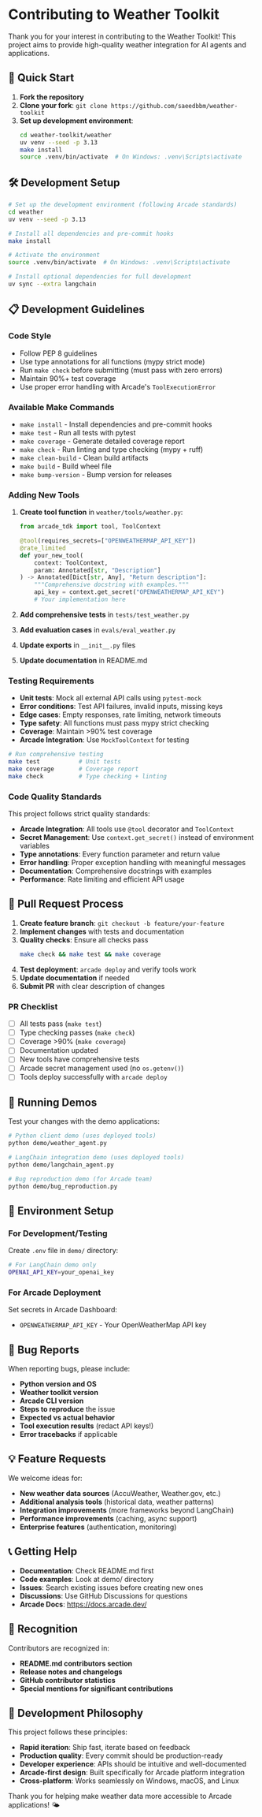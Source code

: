 # Contributing to Weather Toolkit

Thank you for your interest in contributing to the Weather Toolkit! This project aims to provide high-quality weather integration for AI agents and applications.

## 🚀 Quick Start

1. **Fork the repository**
2. **Clone your fork**: `git clone https://github.com/saeedbbm/weather-toolkit`
3. **Set up development environment**:
   ```bash
   cd weather-toolkit/weather
   uv venv --seed -p 3.13
   make install
   source .venv/bin/activate  # On Windows: .venv\Scripts\activate
   ```

## 🛠️ Development Setup

```bash
# Set up the development environment (following Arcade standards)
cd weather
uv venv --seed -p 3.13

# Install all dependencies and pre-commit hooks
make install

# Activate the environment
source .venv/bin/activate  # On Windows: .venv\Scripts\activate

# Install optional dependencies for full development
uv sync --extra langchain
```

## 📋 Development Guidelines

### Code Style
- Follow PEP 8 guidelines
- Use type annotations for all functions (mypy strict mode)
- Run `make check` before submitting (must pass with zero errors)
- Maintain 90%+ test coverage
- Use proper error handling with Arcade's `ToolExecutionError`

### Available Make Commands
- `make install` - Install dependencies and pre-commit hooks
- `make test` - Run all tests with pytest
- `make coverage` - Generate detailed coverage report  
- `make check` - Run linting and type checking (mypy + ruff)
- `make clean-build` - Clean build artifacts
- `make build` - Build wheel file
- `make bump-version` - Bump version for releases

### Adding New Tools
1. **Create tool function** in `weather/tools/weather.py`:
   ```python
   from arcade_tdk import tool, ToolContext
   
   @tool(requires_secrets=["OPENWEATHERMAP_API_KEY"])
   @rate_limited
   def your_new_tool(
       context: ToolContext,
       param: Annotated[str, "Description"]
   ) -> Annotated[Dict[str, Any], "Return description"]:
       """Comprehensive docstring with examples."""
       api_key = context.get_secret("OPENWEATHERMAP_API_KEY")
       # Your implementation here
   ```

2. **Add comprehensive tests** in `tests/test_weather.py`
3. **Add evaluation cases** in `evals/eval_weather.py`
4. **Update exports** in `__init__.py` files
5. **Update documentation** in README.md

### Testing Requirements

- **Unit tests**: Mock all external API calls using `pytest-mock`
- **Error conditions**: Test API failures, invalid inputs, missing keys
- **Edge cases**: Empty responses, rate limiting, network timeouts
- **Type safety**: All functions must pass mypy strict checking
- **Coverage**: Maintain >90% test coverage
- **Arcade Integration**: Use `MockToolContext` for testing

```bash
# Run comprehensive testing
make test           # Unit tests
make coverage       # Coverage report  
make check          # Type checking + linting
```

### Code Quality Standards

This project follows strict quality standards:

- **Arcade Integration**: All tools use `@tool` decorator and `ToolContext`
- **Secret Management**: Use `context.get_secret()` instead of environment variables
- **Type annotations**: Every function parameter and return value
- **Error handling**: Proper exception handling with meaningful messages
- **Documentation**: Comprehensive docstrings with examples
- **Performance**: Rate limiting and efficient API usage

## 🔄 Pull Request Process

1. **Create feature branch**: `git checkout -b feature/your-feature`
2. **Implement changes** with tests and documentation
3. **Quality checks**: Ensure all checks pass
   ```bash
   make check && make test && make coverage
   ```
4. **Test deployment**: `arcade deploy` and verify tools work
5. **Update documentation** if needed
6. **Submit PR** with clear description of changes

### PR Checklist

- [ ] All tests pass (`make test`)
- [ ] Type checking passes (`make check`)
- [ ] Coverage >90% (`make coverage`)
- [ ] Documentation updated
- [ ] New tools have comprehensive tests
- [ ] Arcade secret management used (no `os.getenv()`)
- [ ] Tools deploy successfully with `arcade deploy`

## 🧪 Running Demos

Test your changes with the demo applications:

```bash
# Python client demo (uses deployed tools)
python demo/weather_agent.py

# LangChain integration demo (uses deployed tools)
python demo/langchain_agent.py

# Bug reproduction demo (for Arcade team)
python demo/bug_reproduction.py
```

## 🔧 Environment Setup

### For Development/Testing
Create `.env` file in `demo/` directory:

```bash
# For LangChain demo only
OPENAI_API_KEY=your_openai_key
```

### For Arcade Deployment
Set secrets in Arcade Dashboard:
- `OPENWEATHERMAP_API_KEY` - Your OpenWeatherMap API key

## 🐛 Bug Reports

When reporting bugs, please include:

- **Python version and OS**
- **Weather toolkit version** 
- **Arcade CLI version**
- **Steps to reproduce** the issue
- **Expected vs actual behavior**
- **Tool execution results** (redact API keys!)
- **Error tracebacks** if applicable

## 💡 Feature Requests

We welcome ideas for:

- **New weather data sources** (AccuWeather, Weather.gov, etc.)
- **Additional analysis tools** (historical data, weather patterns)
- **Integration improvements** (more frameworks beyond LangChain)
- **Performance improvements** (caching, async support)
- **Enterprise features** (authentication, monitoring)

## 📞 Getting Help

- **Documentation**: Check README.md first
- **Code examples**: Look at demo/ directory
- **Issues**: Search existing issues before creating new ones
- **Discussions**: Use GitHub Discussions for questions
- **Arcade Docs**: https://docs.arcade.dev/

## 🌟 Recognition

Contributors are recognized in:

- **README.md contributors section**
- **Release notes and changelogs**
- **GitHub contributor statistics**
- **Special mentions for significant contributions**

## 🚀 Development Philosophy

This project follows these principles:

- **Rapid iteration**: Ship fast, iterate based on feedback
- **Production quality**: Every commit should be production-ready
- **Developer experience**: APIs should be intuitive and well-documented
- **Arcade-first design**: Built specifically for Arcade platform integration
- **Cross-platform**: Works seamlessly on Windows, macOS, and Linux

Thank you for helping make weather data more accessible to Arcade applications! 🌤️